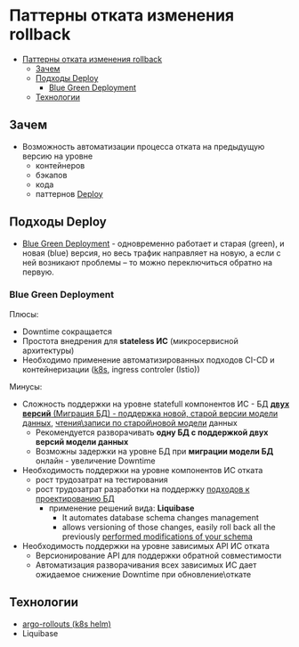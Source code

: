 # Паттерны отката изменения rollback

- [Паттерны отката изменения rollback](#паттерны-отката-изменения-rollback)
	- [Зачем](#зачем)
	- [Подходы Deploy](#подходы-deploy)
		- [Blue Green Deployment](#blue-green-deployment)
	- [Технологии](#технологии)

## Зачем

- Возможность автоматизации процесса отката на предыдущую версию на уровне
	- контейнеров
	- бэкапов
	- кода
	- паттернов [Deploy](pattern.deploy.md)

## Подходы Deploy

- [Blue Green Deployment](https://docs.oracle.com/en/solutions/mod-app-deploy-strategies-oci/index.html#GUID-2207DEDA-718D-4264-B851-144EBF0E57CF) - одновременно работает и старая (green), и новая (blue) версия, но весь трафик направляет на новую, а если с ней возникают проблемы – то можно переключиться обратно на первую.

### Blue Green Deployment

Плюсы:

- Downtime сокращается
- Простота внедрения для __stateless ИС__ (микросервисной архитектуры)
- Необходимо применение автоматизированных подходов CI-CD и контейнеризации ([k8s](../../technology/ci-cd/k8s.md), ingress controler (Istio))

Минусы:

- Сложность поддержки на уровне statefull компонентов ИС - БД [__двух версий__ (Миграция БД) - поддержка новой, старой версии модели данных](https://habr.com/ru/post/309832/), [чтения\записи по старой\новой модели](https://learn.microsoft.com/en-us/answers/questions/159546/sql-server-zero-downtime-blue-green-deployment) данных
	- Рекомендуется разворачивать __одну БД с поддержкой двух версий модели данных__
	- Возможны задержки на уровне БД при __миграции модели БД__ онлайн - увеличение Downtime
- Необходимость поддержки на уровне компонентов ИС отката
	- рост трудозатрат на тестирования
	- рост трудозатрат разработки на поддержку [подходов к проектированию БД](https://habr.com/ru/company/nixys/blog/481932/)
		- применение решений вида: __Liquibase__
			- It automates database schema changes management
			- allows versioning of those changes, easily roll back all the previously [performed modifications of your schema](https://piotrminkowski.com/2021/02/18/blue-green-deployment-with-a-database-on-kubernetes/)
- Необходимость поддержки на уровне зависимых API ИС отката
	- Версионирование API для поддержки обратной совместимости
	- Автоматизация разворачивания всех зависимых ИС дает ожидаемое снижение Downtime при обновление\откате

## Технологии

- [argo-rollouts (k8s helm)](https://rtfm.co.ua/kubernetes-tipy-deployment-strategies-i-argo-rollouts/)
- Liquibase